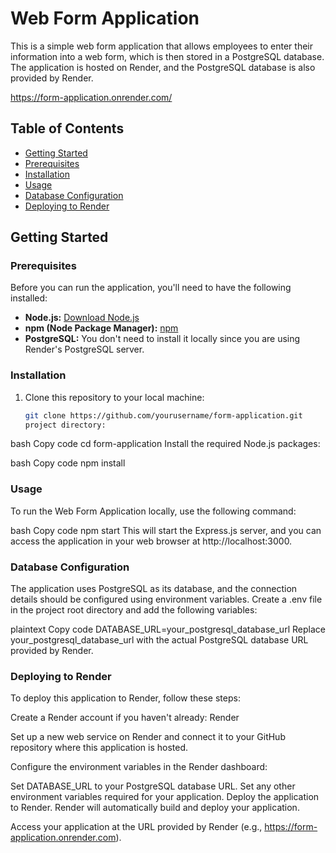 # Web Form Application

This is a simple web form application that allows employees to enter their information into a web form, which is then stored in a PostgreSQL database. The application is hosted on Render, and the PostgreSQL database is also provided by Render.

https://form-application.onrender.com/

## Table of Contents

- [Getting Started](#getting-started)
- [Prerequisites](#prerequisites)
- [Installation](#installation)
- [Usage](#usage)
- [Database Configuration](#database-configuration)
- [Deploying to Render](#deploying-to-render)


## Getting Started

### Prerequisites

Before you can run the application, you'll need to have the following installed:

- **Node.js:** [Download Node.js](https://nodejs.org/)
- **npm (Node Package Manager):** [npm](https://www.npmjs.com/)
- **PostgreSQL:** You don't need to install it locally since you are using Render's PostgreSQL server.

### Installation

1. Clone this repository to your local machine:

   ```bash
   git clone https://github.com/yourusername/form-application.git
   project directory:

bash
Copy code
cd form-application
Install the required Node.js packages:

bash
Copy code
npm install

### Usage

To run the Web Form Application locally, use the following command:

bash
Copy code
npm start
This will start the Express.js server, and you can access the application in your web browser at http://localhost:3000.

### Database Configuration

The application uses PostgreSQL as its database, and the connection details should be configured using environment variables. Create a .env file in the project root directory and add the following variables:

plaintext
Copy code
DATABASE_URL=your_postgresql_database_url
Replace your_postgresql_database_url with the actual PostgreSQL database URL provided by Render.

### Deploying to Render

To deploy this application to Render, follow these steps:

Create a Render account if you haven't already: Render

Set up a new web service on Render and connect it to your GitHub repository where this application is hosted.

Configure the environment variables in the Render dashboard:

Set DATABASE_URL to your PostgreSQL database URL.
Set any other environment variables required for your application.
Deploy the application to Render. Render will automatically build and deploy your application.

Access your application at the URL provided by Render (e.g., https://form-application.onrender.com).



